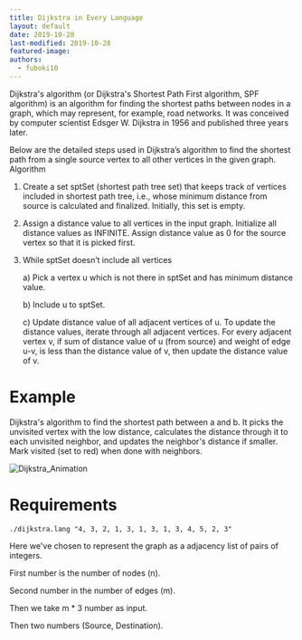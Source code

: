 ```yaml
---
title: Dijkstra in Every Language
layout: default
date: 2019-10-28
last-modified: 2019-10-28
featured-image: 
authors:
  - fuboki10
---
```


Dijkstra's algorithm (or Dijkstra's Shortest Path First algorithm, SPF algorithm) is an algorithm for finding the shortest paths between nodes in a graph, which may represent, for example, road networks. It was conceived by computer scientist Edsger W. Dijkstra in 1956 and published three years later.

Below are the detailed steps used in Dijkstra’s algorithm to find the shortest path from a single source vertex to all other vertices in the given graph.
Algorithm
1) Create a set sptSet (shortest path tree set) that keeps track of vertices included in shortest path tree, i.e., whose minimum distance from source is calculated and finalized. Initially, this set is empty.
2) Assign a distance value to all vertices in the input graph. Initialize all distance values as INFINITE. Assign distance value as 0 for the source vertex so that it is picked first.
3) While sptSet doesn’t include all vertices

    a) Pick a vertex u which is not there in sptSet and has minimum distance value.
  
    b) Include u to sptSet.
  
    c) Update distance value of all adjacent vertices of u. To update the distance values, iterate through all adjacent vertices. For every           adjacent vertex v, if sum of distance value of u (from source) and weight of edge u-v, is less than the distance value of v, then update the  distance value of v.

# Example

Dijkstra's algorithm to find the shortest path between a and b. It picks the unvisited vertex with the low distance, calculates the distance through it to each unvisited neighbor, and updates the neighbor's distance if smaller. Mark visited (set to red) when done with neighbors.

![Dijkstra_Animation](https://user-images.githubusercontent.com/35429211/67672949-a2dcfd80-f981-11e9-862a-96bd0ec9ba83.gif)

# Requirements

```console
./dijkstra.lang "4, 3, 2, 1, 3, 1, 3, 1, 3, 4, 5, 2, 3"
```

Here we've chosen to represent the graph as a adjacency list of pairs of integers.

First number is the number of nodes (n).

Second number in the number of edges (m).

Then we take m * 3 number as input.

Then two numbers (Source, Destination).

